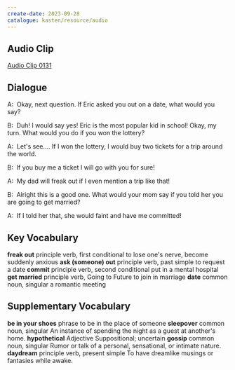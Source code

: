 ```yaml
---
create-date: 2023-09-28
catalogue: kasten/resource/audio
---
```


## Audio Clip
[Audio Clip 0131](https://archive.org/download/englishpod_all/englishpod_0131dg.mp3)

## Dialogue
A:  Okay, next question. If Eric asked you out on a date, what would you say?

B:  Duh! I would say yes! Eric is the most popular kid in school! Okay, my turn.  What would you do if you won the lottery?

A:  Let's see.... If I won the lottery, I would buy two tickets for a trip around the world.

B:  If you buy me a ticket I will go with you for sure!

A:  My dad will freak out if I even mention a trip like that!

B:  Alright this is a good one. What would your mom say if you told her you are going to get married?

A:  If I told her that, she would faint and have me committed!

## Key Vocabulary
**freak out**           principle verb, first conditional    to lose one's nerve, become suddenly anxious
**ask (someone) out**   principle verb, past simple          to request a date
**commit**              principle verb, second conditional   put in a mental hospital
**get married**         principle verb, Going to Future      to join in marriage
**date**                common noun, singular                a romantic meeting

## Supplementary Vocabulary
**be in your shoes**   phrase                           to be in the place of someone
**sleepover**          common noun, singular            An instance of spending the night as a guest at another's home.
**hypothetical**       Adjective                        Suppositional; uncertain
**gossip**             common noun, singular            Rumor or talk of a personal, sensational, or intimate nature.
**daydream**           principle verb, present simple   To have dreamlike musings or fantasies while awake.
